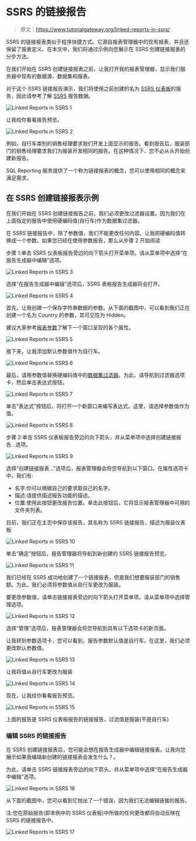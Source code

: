 # SSRS 的链接报告

> 原文：<https://www.tutorialgateway.org/linked-reports-in-ssrs/>

SSRS 的链接报表类似于程序快捷方式。它源自报表管理器中的现有报表，并且还保留了报表定义。在本文中，我们将通过示例向您展示在 SSRS 创建链接报表的分步方法。

在我们开始在 SSRS 创建链接报表之前，让我打开我的报表管理器，显示我们服务器中现有的数据源、数据集和报表。

对于这个 SSRS 链接报告演示，我们将使用之前创建的名为 [SSRS 仪表板](https://www.tutorialgateway.org/ssrs-dashboard-reports/)的报告，因此请参考了解 [SSRS](https://www.tutorialgateway.org/ssrs/) 报告数据。

![Linked Reports in SSRS 1](img/4ea59c4579d018491e46aa3ba422f156.png)

让我给你看看报告预览。

![Linked Reports in SSRS 2](img/6b377eea381219b37d998283d27fb481.png)

例如，自行车类别的销售经理要求我们开发上面显示的报告。看到报告后，服装部门的销售经理要求我们为服装开发相同的报告。在这种情况下，您不必从头开始创建新报告。

SQL Reporting 服务提供了一个称为链接报表的概念，您可以使用相同的概念来满足需求。

## 在 SSRS 创建链接报表示例

在我们开始在 SSRS 创建链接报告之前，我们必须更改过滤器设置。因为我们在上面指定的报告中使用硬编码值(自行车)作为数据集过滤器。

在 SSRS 链接报告中，除了参数值，我们不能更改任何内容。让我把硬编码值转换成一个参数。如果您已经在使用参数报告，那么从步骤 2 开始阅读

步骤 1:单击 SSRS 仪表板报告旁边的向下箭头打开菜单项。请从菜单项中选择“在报告生成器中编辑”选项。

![Linked Reports in SSRS 3](img/3bcd6b709ac0f24633f40b1106d9191f.png)

选择“在报告生成器中编辑”选项后，SSRS 表格报告生成器将会打开。

![Linked Reports in SSRS 4](img/43989d81f266389a66e4c40bbfd20d1d.png)

首先，让我创建一个保存字符串数据的参数。从下面的截图中，可以看到我们正在创建一个名为 Country 的参数，其可见性为 Hidden。

建议大家参考[报表参数](https://www.tutorialgateway.org/ssrs-report-parameters/)了解下一个窗口呈现的各个属性。

![Linked Reports in SSRS 5](img/395490e5983414f1d64eea618cd0793e.png)

接下来，让我添加默认参数值作为自行车。

![Linked Reports in SSRS 6](img/9c9d50483a663c970e6baafa3d598e32.png)

最后，请用参数值替换硬编码值中的[数据集过滤器](https://www.tutorialgateway.org/filters-at-dataset-level-in-ssrs/)。为此，请导航到过滤器选项卡，然后单击表达式按钮。

![Linked Reports in SSRS 7](img/e25244ab80255f76c34fad3f1145a4ac.png)

单击“表达式”按钮后，将打开一个新窗口来编写表达式。这里，请选择参数值作为值。

![Linked Reports in SSRS 8](img/09cbdf88c0b2219f9c6e6bc440ad726d.png)

步骤 2:单击 SSRS 仪表板报告旁边的向下箭头，并从菜单项中选择创建链接报告…选项。

![Linked Reports in SSRS 9](img/2b71f1f5cbd925b4b9c9848c488e62d1.png)

选择“创建链接报表...”选项后，报表管理器会将您导航到以下窗口。在属性选项卡中，我们有:

*   名字:你可以根据自己的要求取自己的名字。
*   描述:请提供描述报告功能的描述。
*   位置:使用此按钮更改报告位置。单击此按钮后，它将显示报表管理器中可用的文件夹列表。

目前，我们正在主页中保存该报告，其名称为 SSRS 链接报告，描述为服装仪表板

![Linked Reports in SSRS 10](img/6ecf8cfee69f1de5b73f21cae6be75cc.png)

单击“确定”按钮后，报告管理器将导航到新创建的 SSRS 链接报告预览。

![Linked Reports in SSRS 11](img/30c622399422146a5b8f31af4f0878e7.png)

我们已经在 SSRS 成功地创建了一个链接报表，但是我们想要服装部门的销售额。为此，我们必须将参数值从自行车更改为服装。

要更改参数值，请单击链接报表旁边的向下箭头打开菜单项。请从菜单项中选择管理选项。

![Linked Reports in SSRS 12](img/06df0786572adb0fa83c1deb76d2a567.png)

选择“管理”选项后，报表管理器会将您导航到具有以下选项卡的新页面。

让我转到参数选项卡，您可以看到，报告参数默认值是自行车。在这里，我们必须更改默认参数值。

![Linked Reports in SSRS 13](img/5e5bf62c1822b4efaac7450145232186.png)

让我将值从自行车更改为服装

![Linked Reports in SSRS 14](img/988fb8d81ec53fc60911cf0c06741d6c.png)

现在，让我给你看看报告预览。

![Linked Reports in SSRS 15](img/c44344c8e54fc39e0e713dd65bdc2b6c.png)

上面的报告是 SSRS 仪表板报告的链接报告，过滤值是服装(不是自行车)

### 编辑 SSRS 的链接报告

在 SSRS 创建链接报表后，您可能会想在报告生成器中编辑链接报表。让我向您展示如果我编辑新创建的链接报表会发生什么？。

为此，请单击 SSRS 链接报表旁边的向下箭头，并从菜单项中选择“在报告生成器中编辑”选项。

![Linked Reports in SSRS 16](img/252ee55e120a8d2e4bb2742b707d9be9.png)

从下面的截图中，您可以看到它抛出了一个错误，因为我们无法编辑链接的报告。

注:您在原始报告(即本例中的 SSRS 仪表板)中所做的任何更改都将自动反映在 SSRS 的链接报告中。

![Linked Reports in SSRS 17](img/b00ceba01c4d1a24e6122e4dbe2f9c35.png)